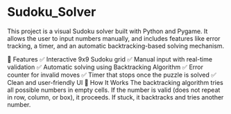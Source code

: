 # Sudoku_Solver
This project is a visual Sudoku solver built with Python and Pygame. It allows the user to input numbers manually, and includes features like error tracking, a timer, and an automatic backtracking-based solving mechanism.

🎯 Features
✅ Interactive 9x9 Sudoku grid
✅ Manual input with real-time validation
✅ Automatic solving using Backtracking Algorithm
✅ Error counter for invalid moves
✅ Timer that stops once the puzzle is solved
✅ Clean and user-friendly UI
🧮 How It Works
The backtracking algorithm tries all possible numbers in empty cells.
If the number is valid (does not repeat in row, column, or box), it proceeds.
If stuck, it backtracks and tries another number.
